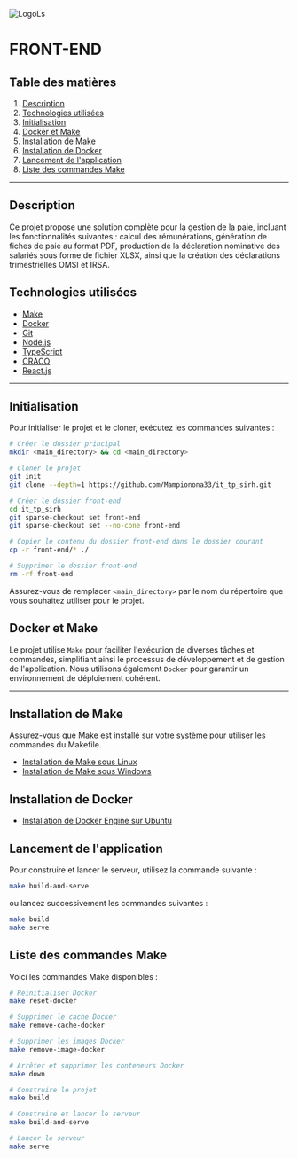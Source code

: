 ![LogoLs](https://github.com/Mampionona33/it_tp_sirh/assets/50689325/7f6496d8-c43b-4c98-b7eb-7d863c20e34e)

# FRONT-END

## Table des matières

1. [Description](#description)
2. [Technologies utilisées](#technologies-utilisées)
3. [Initialisation](#initialisation)
4. [Docker et Make](#docker-et-make)
5. [Installation de Make](#installation-de-make)
6. [Installation de Docker](#installation-de-docker)
7. [Lancement de l'application](#lancement-de-lapplication)
8. [Liste des commandes Make](#liste-des-commandes-make)

---

<div id='description'/>

## Description

Ce projet propose une solution complète pour la gestion de la paie, incluant les fonctionnalités suivantes : calcul des rémunérations, génération de fiches de paie au format PDF, production de la déclaration nominative des salariés sous forme de fichier XLSX, ainsi que la création des déclarations trimestrielles OMSI et IRSA.

<div id='technologies-utilisées'/>

## Technologies utilisées

- [Make](https://makefiletutorial.com/)
- [Docker](https://www.docker.com/)
- [Git](https://git-scm.com/)
- [Node.js](https://nodejs.org/en/)
- [TypeScript](https://www.typescriptlang.org/)
- [CRACO](https://github.com/gsoft-inc/craco)
- [React.js](https://reactjs.org/)

---

<div id='initialisation'/>

## Initialisation

Pour initialiser le projet et le cloner, exécutez les commandes suivantes :

```bash
# Créer le dossier principal
mkdir <main_directory> && cd <main_directory>

# Cloner le projet
git init
git clone --depth=1 https://github.com/Mampionona33/it_tp_sirh.git

# Créer le dossier front-end
cd it_tp_sirh
git sparse-checkout set front-end
git sparse-checkout set --no-cone front-end

# Copier le contenu du dossier front-end dans le dossier courant
cp -r front-end/* ./

# Supprimer le dossier front-end
rm -rf front-end
```

Assurez-vous de remplacer `<main_directory>` par le nom du répertoire que vous souhaitez utiliser pour le projet.

<div id="docker-et-make"/>

## Docker et Make

Le projet utilise `Make` pour faciliter l'exécution de diverses tâches et commandes, simplifiant ainsi le processus de développement et de gestion de l'application. Nous utilisons également `Docker` pour garantir un environnement de déploiement cohérent.

---

<div id='installation-de-make'/>

## Installation de Make

Assurez-vous que Make est installé sur votre système pour utiliser les commandes du Makefile.

- [Installation de Make sous Linux](https://www.geeksforgeeks.org/how-to-install-make-on-ubuntu/)
- [Installation de Make sous Windows](https://gnuwin32.sourceforge.net/packages/make.htm)

<div id="installation-de-docker"/>

## Installation de Docker

- [Installation de Docker Engine sur Ubuntu](https://docs.docker.com/engine/install/ubuntu/)

<div id='lancement-de-lapplication'/>

## Lancement de l'application

Pour construire et lancer le serveur, utilisez la commande suivante :

```bash
make build-and-serve
```

ou lancez successivement les commandes suivantes :

```bash
make build
make serve
```

<div id="liste-des-commandes-make"/>

## Liste des commandes Make

Voici les commandes Make disponibles :

```bash
# Réinitialiser Docker
make reset-docker
```

```bash
# Supprimer le cache Docker
make remove-cache-docker
```

```bash
# Supprimer les images Docker
make remove-image-docker
```

```bash
# Arrêter et supprimer les conteneurs Docker
make down
```

```bash
# Construire le projet
make build
```

```bash
# Construire et lancer le serveur
make build-and-serve
```

```bash
# Lancer le serveur
make serve
```

